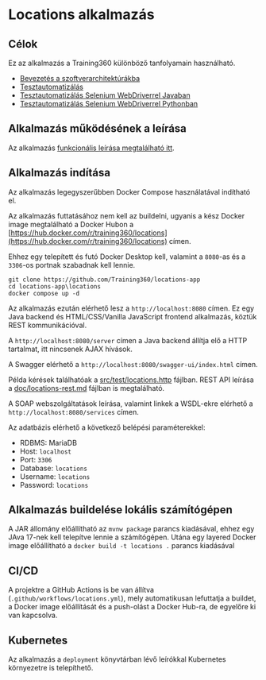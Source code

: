 # Locations alkalmazás

## Célok

Ez az alkalmazás a Training360 különböző tanfolyamain használható.

* [Bevezetés a szoftverarchitektúrákba](https://www.training360.com/bevezetes-a-szoftverarchitekturakba-tanfolyam-arch-bgn)
* [Tesztautomatizálás](https://www.training360.com/tesztautomatizalas-tanfolyam-atm-teszt1)
* [Tesztautomatizálás Selenium WebDriverrel Javaban](https://www.training360.com/tesztautomatizalas-selenium-webdriverrel-javaban-tanfolyam-swd-java)
* [Tesztautomatizálás Selenium WebDriverrel Pythonban](https://www.training360.com/tesztautomatizalas-selenium-webdriverrel-pythonban-tanfolyam-swd-python)

## Alkalmazás működésének a leírása

Az alkalmazás [funkcionális leírása megtalálható itt](doc/locations-rest.md).

## Alkalmazás indítása

Az alkalmazás legegyszerűbben Docker Compose használatával indítható el.

Az alkalmazás futtatásához nem kell az buildelni, ugyanis a kész Docker image megtalálható a Docker Hubon a [https://hub.docker.com/r/training360/locations](https://hub.docker.com/r/training360/locations) címen.

Ehhez egy telepített és futó Docker Desktop kell, valamint a `8080`-as és a `3306`-os portnak szabadnak kell lennie.

```shell
git clone https://github.com/Training360/locations-app
cd locations-app\locations
docker compose up -d
```

Az alkalmazás ezután elérhető lesz a `http://localhost:8080` címen. Ez egy Java backend és HTML/CSS/Vanilla JavaScript frontend alkalmazás, köztük REST kommunikációval.

A `http://localhost:8080/server` címen a Java backend állítja elő a HTTP tartalmat, itt nincsenek AJAX hívások.

A Swagger elérhető a `http://localhost:8080/swagger-ui/index.html` címen.

Példa kérések találhatóak a [src/test/locations.http](src/test/locations.http) fájlban. REST API leírása a [doc/locations-rest.md](doc/locations-rest.md) fájlban is megtalálható.

A SOAP webszolgáltatások leírása, valamint linkek a WSDL-ekre elérhető a `http://localhost:8080/services` címen.

Az adatbázis elérhető a következő belépési paraméterekkel:

* RDBMS: MariaDB
* Host: `localhost`
* Port: `3306`
* Database: `locations`
* Username: `locations`
* Password: `locations`

## Alkalmazás buildelése lokális számítógépen

A JAR állomány előállítható az `mvnw package` parancs kiadásával, ehhez egy JAva 17-nek kell
telepítve lennie a számítógépen. Utána egy layered Docker image előállítható
a `docker build -t locations .` parancs kiadásával

## CI/CD

A projektre a GitHub Actions is be van állítva (`.github/workflows/locations.yml`), mely automatikusan lefuttatja a buildet, a Docker image előállítását és a 
push-olást a Docker Hub-ra, de egyelőre ki van kapcsolva.

## Kubernetes

Az alkalmazás a `deployment` könyvtárban lévő leírókkal Kubernetes környezetre is telepíthető.